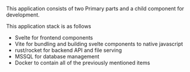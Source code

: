 This application consists of two Primary parts and a child component for development.

This application stack is as follows

- Svelte for frontend components
- Vite for bundling and building svelte components to native javascript
- rust/rocket for backend API and file serving
- MSSQL for database management
- Docker to contain all of the previously mentioned items
